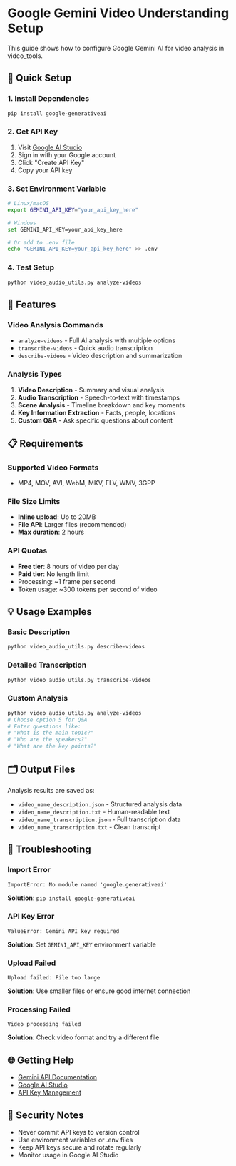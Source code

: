# Google Gemini Video Understanding Setup

This guide shows how to configure Google Gemini AI for video analysis in video_tools.

## 🚀 Quick Setup

### 1. Install Dependencies
```bash
pip install google-generativeai
```

### 2. Get API Key
1. Visit [Google AI Studio](https://aistudio.google.com/app/apikey)
2. Sign in with your Google account
3. Click "Create API Key"
4. Copy your API key

### 3. Set Environment Variable
```bash
# Linux/macOS
export GEMINI_API_KEY="your_api_key_here"

# Windows
set GEMINI_API_KEY=your_api_key_here

# Or add to .env file
echo "GEMINI_API_KEY=your_api_key_here" >> .env
```

### 4. Test Setup
```bash
python video_audio_utils.py analyze-videos
```

## 🎯 Features

### Video Analysis Commands
- `analyze-videos` - Full AI analysis with multiple options
- `transcribe-videos` - Quick audio transcription
- `describe-videos` - Video description and summarization

### Analysis Types
1. **Video Description** - Summary and visual analysis
2. **Audio Transcription** - Speech-to-text with timestamps
3. **Scene Analysis** - Timeline breakdown and key moments
4. **Key Information Extraction** - Facts, people, locations
5. **Custom Q&A** - Ask specific questions about content

## 📋 Requirements

### Supported Video Formats
- MP4, MOV, AVI, WebM, MKV, FLV, WMV, 3GPP

### File Size Limits
- **Inline upload**: Up to 20MB
- **File API**: Larger files (recommended)
- **Max duration**: 2 hours

### API Quotas
- **Free tier**: 8 hours of video per day
- **Paid tier**: No length limit
- Processing: ~1 frame per second
- Token usage: ~300 tokens per second of video

## 💡 Usage Examples

### Basic Description
```bash
python video_audio_utils.py describe-videos
```

### Detailed Transcription
```bash
python video_audio_utils.py transcribe-videos
```

### Custom Analysis
```bash
python video_audio_utils.py analyze-videos
# Choose option 5 for Q&A
# Enter questions like:
# "What is the main topic?"
# "Who are the speakers?"
# "What are the key points?"
```

## 🗂️ Output Files

Analysis results are saved as:
- `video_name_description.json` - Structured analysis data
- `video_name_description.txt` - Human-readable text
- `video_name_transcription.json` - Full transcription data
- `video_name_transcription.txt` - Clean transcript

## 🔧 Troubleshooting

### Import Error
```
ImportError: No module named 'google.generativeai'
```
**Solution**: `pip install google-generativeai`

### API Key Error
```
ValueError: Gemini API key required
```
**Solution**: Set `GEMINI_API_KEY` environment variable

### Upload Failed
```
Upload failed: File too large
```
**Solution**: Use smaller files or ensure good internet connection

### Processing Failed
```
Video processing failed
```
**Solution**: Check video format and try a different file

## 🌐 Getting Help

- [Gemini API Documentation](https://ai.google.dev/gemini-api/docs/video-understanding)
- [Google AI Studio](https://aistudio.google.com/)
- [API Key Management](https://aistudio.google.com/app/apikey)

## 🔐 Security Notes

- Never commit API keys to version control
- Use environment variables or .env files
- Keep API keys secure and rotate regularly
- Monitor usage in Google AI Studio
